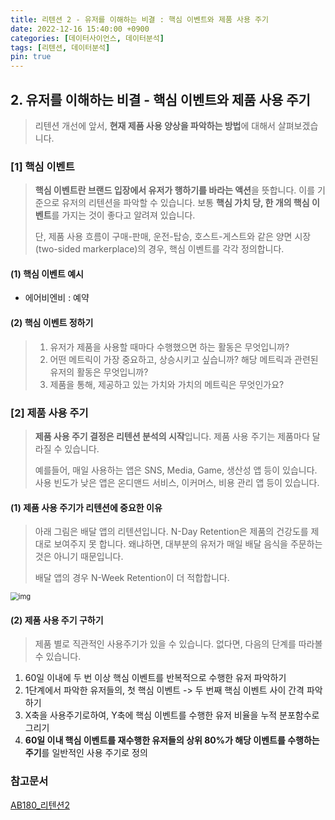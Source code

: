 ```yaml
---
title: 리텐션 2 - 유저를 이해하는 비결 : 핵심 이벤트와 제품 사용 주기
date: 2022-12-16 15:40:00 +0900
categories: [데이터사이언스, 데이터분석]
tags: [리텐션, 데이터분석]
pin: true
---
```




## 2. 유저를 이해하는 비결 - 핵심 이벤트와 제품 사용 주기

> 리텐션 개선에 앞서, **현재 제품 사용 양상을 파악하는 방법**에 대해서 살펴보겠습니다.



### [1] 핵심 이벤트

> **핵심 이벤트란 브랜드 입장에서 유저가 행하기를 바라는 액션**을 뜻합니다. 이를 기준으로 유저의 리텐션을 파악할 수 있습니다. 보통 **핵심 가치 당, 한 개의 핵심 이벤트**를 가지는 것이 좋다고 알려져 있습니다. 
>
> 단, 제품 사용 흐름이 구매-판매, 운전-탑승, 호스트-게스트와 같은 양면 시장(two-sided markerplace)의 경우, 핵심 이벤트를 각각 정의합니다.



#### (1) 핵심 이벤트 예시

+ 에어비엔비 : 예약



#### (2) 핵심 이벤트 정하기

> 1. 유저가 제품을 사용할 때마다 수행했으면 하는 활동은 무엇입니까?
> 2. 어떤 메트릭이 가장 중요하고, 상승시키고 싶습니까? 해당 메트릭과 관련된 유저의 활동은 무엇입니까?
> 3. 제품을 통해, 제공하고 있는 가치와 가치의 메트릭은 무엇인가요?







### [2] 제품 사용 주기

> **제품 사용 주기 결정은 리텐션 분석의 시작**입니다. 제품 사용 주기는 제품마다 달라질 수 있습니다.
>
> 예를들어, 매일 사용하는 앱은 SNS, Media, Game, 생산성 앱 등이 있습니다. 사용 빈도가 낮은 앱은 온디맨드 서비스, 이커머스, 비용 관리 앱 등이 있습니다.



#### (1) 제품 사용 주기가 리텐션에 중요한 이유

> 아래 그림은 배달 앱의 리텐션입니다. N-Day Retention은 제품의 건강도를 제대로 보여주지 못 합니다. 왜냐하면, 대부분의 유저가 매일 배달 음식을 주문하는 것은 아니기 때문입니다.
>
> 배달 앱의 경우 N-Week Retention이 더 적합합니다.

<img src="https://assets-global.website-files.com/5f1008192dda2baf6f4e16c3/60794956797c7531f6b0ddac_Retention%20series2%20-%20Nweek.png" alt="img" style="zoom:80%;" />



#### (2) 제품 사용 주기 구하기

> 제품 별로 직관적인 사용주기가 있을 수 있습니다. 없다면, 다음의 단계를 따라볼 수 있습니다.



1. 60일 이내에 두 번 이상 핵심 이벤트를 반복적으로 수행한 유저 파악하기
2. 1단계에서 파악한 유저들의, 첫 핵심 이벤트 -> 두 번째 핵심 이벤트 사이 간격 파악하기
3. X축을 사용주기로하여, Y축에 핵심 이벤트를 수행한 유저 비율을 누적 분포함수로 그리기
4. **60일 이내 핵심 이벤트를 재수행한 유저들의 상위 80%가 해당 이벤트를 수행하는 주기**를 일반적인 사용 주기로 정의







### 참고문서

[AB180_리텐션2](https://blog.ab180.co/posts/retention-series-2)



